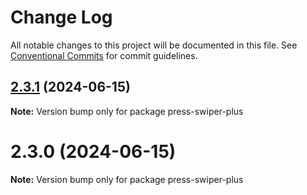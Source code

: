 # Change Log

All notable changes to this project will be documented in this file.
See [Conventional Commits](https://conventionalcommits.org) for commit guidelines.

## [2.3.1](https://github.com/novlan1/press-swiper/compare/v2.3.0...v2.3.1) (2024-06-15)

**Note:** Version bump only for package press-swiper-plus





# 2.3.0 (2024-06-15)

**Note:** Version bump only for package press-swiper-plus
